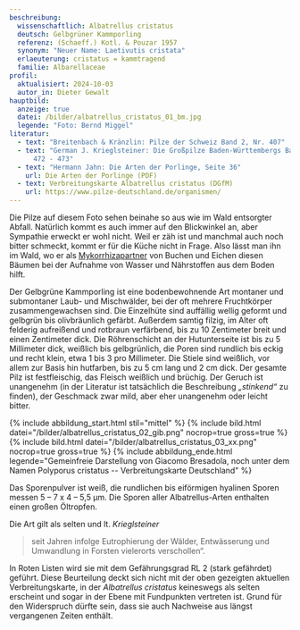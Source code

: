 ```yaml
---
beschreibung:
  wissenschaftlich: Albatrellus cristatus
  deutsch: Gelbgrüner Kammporling
  referenz: (Schaeff.) Kotl. & Pouzar 1957
  synonym: "Neuer Name: Laetivutis cristata"
  erlaeuterung: cristatus = kammtragend
  familie: Albarellaceae
profil:
  aktualisiert: 2024-10-03
  autor_in: Dieter Gewalt
hauptbild:
  anzeige: true
  datei: /bilder/albatrellus_cristatus_01_bm.jpg
  legende: "Foto: Bernd Miggel"
literatur:
  - text: "Breitenbach & Kränzlin: Pilze der Schweiz Band 2, Nr. 407"
  - text: "German J. Krieglsteiner: Die Großpilze Baden-Württembergs Band 1, Seite
      472 - 473"
  - text: "Hermann Jahn: Die Arten der Porlinge, Seite 36"
    url: Die Arten der Porlinge (PDF)
  - text: Verbreitungskarte Albatrellus cristatus (DGfM)
    url: https://www.pilze-deutschland.de/organismen/
---
```

Die Pilze auf diesem Foto sehen beinahe so aus wie im Wald entsorgter Abfall. Natürlich kommt es auch immer auf den Blickwinkel an, aber Sympathie erweckt er wohl nicht. Weil er zäh ist und manchmal auch noch bitter schmeckt, kommt er für die Küche nicht in Frage.  Also lässt man ihn im Wald, wo er als [Mykorrhizapartner](Mykorrhiza "Glossar") von Buchen und Eichen diesen Bäumen bei der Aufnahme von Wasser und Nährstoffen aus dem Boden hilft.

Der Gelbgrüne Kammporling ist eine bodenbewohnende Art montaner und submontaner Laub- und Mischwälder, bei der oft mehrere Fruchtkörper zusammengewachsen sind. Die Einzelhüte sind auffällig wellig geformt und gelbgrün bis olivbräunlich gefärbt. Außerdem samtig filzig, im Alter oft felderig aufreißend und rotbraun verfärbend, bis zu 10 Zentimeter breit und einen Zentimeter dick. Die Röhrenschicht an der Hutunterseite ist bis zu 5 Millimeter dick, weißlich bis gelbgrünlich, die Poren sind rundlich bis eckig und recht klein, etwa 1 bis 3 pro Millimeter. Die Stiele sind weißlich, vor allem zur Basis hin hutfarben, bis zu 5 cm lang und 2 cm dick. Der gesamte Pilz ist festfleischig, das Fleisch weißlich und brüchig. Der Geruch ist unangenehm (in der Literatur ist tatsächlich die Beschreibung *„stinkend“* zu finden), der Geschmack zwar mild, aber eher unangenehm oder leicht bitter.

{% include abbildung_start.html stil="mittel" %}
{% include bild.html datei="/bilder/albatrellus_cristatus_02_gib.png" nocrop=true gross=true %}
{% include bild.html datei="/bilder/albatrellus_cristatus_03_xx.png" nocrop=true gross=true %}
{% include abbildung_ende.html legende="Gemeinfreie Darstellung von Giacomo Bresadola, noch unter dem Namen Polyporus cristatus  -- Verbreitungskarte Deutschland" %}

Das Sporenpulver ist weiß, die rundlichen bis eiförmigen hyalinen Sporen messen 5 – 7 x 4 – 5,5 µm. Die Sporen aller Albatrellus-Arten enthalten einen großen Öltropfen. 

Die Art gilt als selten und lt. *Krieglsteiner*

> seit Jahren infolge Eutrophierung der Wälder, Entwässerung und Umwandlung in Forsten vielerorts verschollen“.

In Roten Listen wird sie mit dem Gefährungsgrad RL 2 (stark gefährdet) geführt. Diese Beurteilung deckt sich nicht mit der oben gezeigten aktuellen Verbreitungskarte, in der *Albatrellus cristatus* keineswegs als selten erscheint und sogar in der Ebene mit Fundpunkten vertreten ist. Grund für den Widerspruch dürfte sein, dass sie auch Nachweise aus längst vergangenen Zeiten enthält.